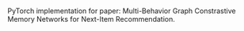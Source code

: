 # 
PyTorch implementation for paper: Multi-Behavior Graph Constrastive Memory Networks for Next-Item Recommendation.
